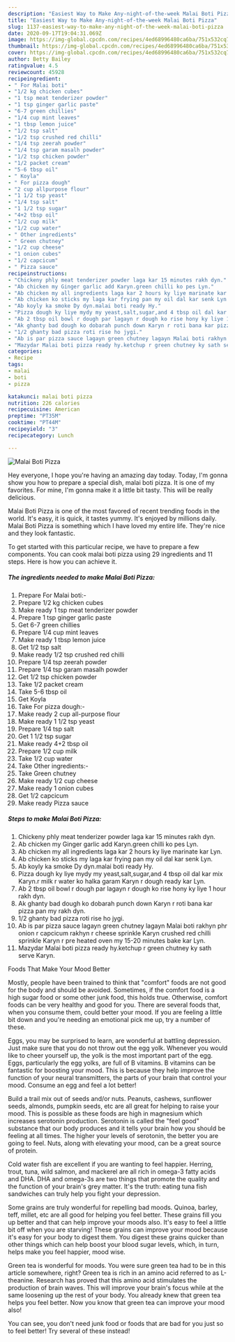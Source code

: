 ```yaml
---
description: "Easiest Way to Make Any-night-of-the-week Malai Boti Pizza"
title: "Easiest Way to Make Any-night-of-the-week Malai Boti Pizza"
slug: 1137-easiest-way-to-make-any-night-of-the-week-malai-boti-pizza
date: 2020-09-17T19:04:31.069Z
image: https://img-global.cpcdn.com/recipes/4ed68996480ca6ba/751x532cq70/malai-boti-pizza-recipe-main-photo.jpg
thumbnail: https://img-global.cpcdn.com/recipes/4ed68996480ca6ba/751x532cq70/malai-boti-pizza-recipe-main-photo.jpg
cover: https://img-global.cpcdn.com/recipes/4ed68996480ca6ba/751x532cq70/malai-boti-pizza-recipe-main-photo.jpg
author: Betty Bailey
ratingvalue: 4.5
reviewcount: 45928
recipeingredient:
- " For Malai boti"
- "1/2 kg chicken cubes"
- "1 tsp meat tenderizer powder"
- "1 tsp ginger garlic paste"
- "6-7 green chillies"
- "1/4 cup mint leaves"
- "1 tbsp lemon juice"
- "1/2 tsp salt"
- "1/2 tsp crushed red chilli"
- "1/4 tsp zeerah powder"
- "1/4 tsp garam masalh powder"
- "1/2 tsp chicken powder"
- "1/2 packet cream"
- "5-6 tbsp oil"
- " Koyla"
- " For pizza dough"
- "2 cup allpurpose flour"
- "1 1/2 tsp yeast"
- "1/4 tsp salt"
- "1 1/2 tsp sugar"
- "4+2 tbsp oil"
- "1/2 cup milk"
- "1/2 cup water"
- " Other ingredients"
- " Green chutney"
- "1/2 cup cheese"
- "1 onion cubes"
- "1/2 capcicum"
- " Pizza sauce"
recipeinstructions:
- "Chickeny phly meat tenderizer powder laga kar 15 minutes rakh dyn."
- "Ab chicken my Ginger garlic add Karyn.green chilli ko pes Lyn."
- "Ab chicken my all ingredients laga kar 2 hours ky liye marinate kar Lyn."
- "Ab chicken ko sticks my laga kar frying pan my oil dal kar senk Lyn."
- "Ab koyly ka smoke Dy dyn.malai boti ready Hy."
- "Pizza dough ky liye mydy my yeast,salt,sugar,and 4 tbsp oil dal kar mix Karyn.r milk r water ko halka garam Karyn r dough ready kar Lyn."
- "Ab 2 tbsp oil bowl r dough par lagayn r dough ko rise hony ky liye 1 hour rakh dyn."
- "Ak ghanty bad dough ko dobarah punch down Karyn r roti bana kar pizza pan my rakh dyn."
- "1/2 ghanty bad pizza roti rise ho jygi."
- "Ab is par pizza sauce lagayn green chutney lagayn Malai boti rakhyn phr onion r capcicum rakhyn r cheese sprinkle Karyn crushed red chilli sprinkle Karyn r pre heated oven my 15-20 minutes bake kar Lyn."
- "Mazydar Malai boti pizza ready hy.ketchup r green chutney ky sath serve Karyn."
categories:
- Recipe
tags:
- malai
- boti
- pizza

katakunci: malai boti pizza 
nutrition: 226 calories
recipecuisine: American
preptime: "PT35M"
cooktime: "PT44M"
recipeyield: "3"
recipecategory: Lunch

---
```



![Malai Boti Pizza](https://img-global.cpcdn.com/recipes/4ed68996480ca6ba/751x532cq70/malai-boti-pizza-recipe-main-photo.jpg)

Hey everyone, I hope you're having an amazing day today. Today, I'm gonna show you how to prepare a special dish, malai boti pizza. It is one of my favorites. For mine, I'm gonna make it a little bit tasty. This will be really delicious.

Malai Boti Pizza is one of the most favored of recent trending foods in the world. It's easy, it is quick, it tastes yummy. It's enjoyed by millions daily. Malai Boti Pizza is something which I have loved my entire life. They're nice and they look fantastic.




To get started with this particular recipe, we have to prepare a few components. You can cook malai boti pizza using 29 ingredients and 11 steps. Here is how you can achieve it.

<!--inarticleads1-->

##### The ingredients needed to make Malai Boti Pizza:

1. Prepare  For Malai boti:-
1. Prepare 1/2 kg chicken cubes
1. Make ready 1 tsp meat tenderizer powder
1. Prepare 1 tsp ginger garlic paste
1. Get 6-7 green chillies
1. Prepare 1/4 cup mint leaves
1. Make ready 1 tbsp lemon juice
1. Get 1/2 tsp salt
1. Make ready 1/2 tsp crushed red chilli
1. Prepare 1/4 tsp zeerah powder
1. Prepare 1/4 tsp garam masalh powder
1. Get 1/2 tsp chicken powder
1. Take 1/2 packet cream
1. Take 5-6 tbsp oil
1. Get  Koyla
1. Take  For pizza dough:-
1. Make ready 2 cup all-purpose flour
1. Make ready 1 1/2 tsp yeast
1. Prepare 1/4 tsp salt
1. Get 1 1/2 tsp sugar
1. Make ready 4+2 tbsp oil
1. Prepare 1/2 cup milk
1. Take 1/2 cup water
1. Take  Other ingredients:-
1. Take  Green chutney
1. Make ready 1/2 cup cheese
1. Make ready 1 onion cubes
1. Get 1/2 capcicum
1. Make ready  Pizza sauce




<!--inarticleads2-->

##### Steps to make Malai Boti Pizza:

1. Chickeny phly meat tenderizer powder laga kar 15 minutes rakh dyn.
1. Ab chicken my Ginger garlic add Karyn.green chilli ko pes Lyn.
1. Ab chicken my all ingredients laga kar 2 hours ky liye marinate kar Lyn.
1. Ab chicken ko sticks my laga kar frying pan my oil dal kar senk Lyn.
1. Ab koyly ka smoke Dy dyn.malai boti ready Hy.
1. Pizza dough ky liye mydy my yeast,salt,sugar,and 4 tbsp oil dal kar mix Karyn.r milk r water ko halka garam Karyn r dough ready kar Lyn.
1. Ab 2 tbsp oil bowl r dough par lagayn r dough ko rise hony ky liye 1 hour rakh dyn.
1. Ak ghanty bad dough ko dobarah punch down Karyn r roti bana kar pizza pan my rakh dyn.
1. 1/2 ghanty bad pizza roti rise ho jygi.
1. Ab is par pizza sauce lagayn green chutney lagayn Malai boti rakhyn phr onion r capcicum rakhyn r cheese sprinkle Karyn crushed red chilli sprinkle Karyn r pre heated oven my 15-20 minutes bake kar Lyn.
1. Mazydar Malai boti pizza ready hy.ketchup r green chutney ky sath serve Karyn.




Foods That Make Your Mood Better


Mostly, people have been trained to think that "comfort" foods are not good for the body and should be avoided. Sometimes, if the comfort food is a high sugar food or some other junk food, this holds true. Otherwise, comfort foods can be very healthy and good for you. There are several foods that, when you consume them, could better your mood. If you are feeling a little bit down and you're needing an emotional pick me up, try a number of these.

Eggs, you may be surprised to learn, are wonderful at battling depression. Just make sure that you do not throw out the egg yolk. Whenever you would like to cheer yourself up, the yolk is the most important part of the egg. Eggs, particularly the egg yolks, are full of B vitamins. B vitamins can be fantastic for boosting your mood. This is because they help improve the function of your neural transmitters, the parts of your brain that control your mood. Consume an egg and feel a lot better!

Build a trail mix out of seeds and/or nuts. Peanuts, cashews, sunflower seeds, almonds, pumpkin seeds, etc are all great for helping to raise your mood. This is possible as these foods are high in magnesium which increases serotonin production. Serotonin is called the "feel good" substance that our body produces and it tells your brain how you should be feeling at all times. The higher your levels of serotonin, the better you are going to feel. Nuts, along with elevating your mood, can be a great source of protein.

Cold water fish are excellent if you are wanting to feel happier. Herring, trout, tuna, wild salmon, and mackerel are all rich in omega-3 fatty acids and DHA. DHA and omega-3s are two things that promote the quality and the function of your brain's grey matter. It's the truth: eating tuna fish sandwiches can truly help you fight your depression. 

Some grains are truly wonderful for repelling bad moods. Quinoa, barley, teff, millet, etc are all good for helping you feel better. These grains fill you up better and that can help improve your moods also. It's easy to feel a little bit off when you are starving! These grains can improve your mood because it's easy for your body to digest them. You digest these grains quicker than other things which can help boost your blood sugar levels, which, in turn, helps make you feel happier, mood wise.

Green tea is wonderful for moods. You were sure green tea had to be in this article somewhere, right? Green tea is rich in an amino acid referred to as L-theanine. Research has proved that this amino acid stimulates the production of brain waves. This will improve your brain's focus while at the same loosening up the rest of your body. You already knew that green tea helps you feel better. Now you know that green tea can improve your mood also!

You can see, you don't need junk food or foods that are bad for you just so to feel better! Try several of these instead!

